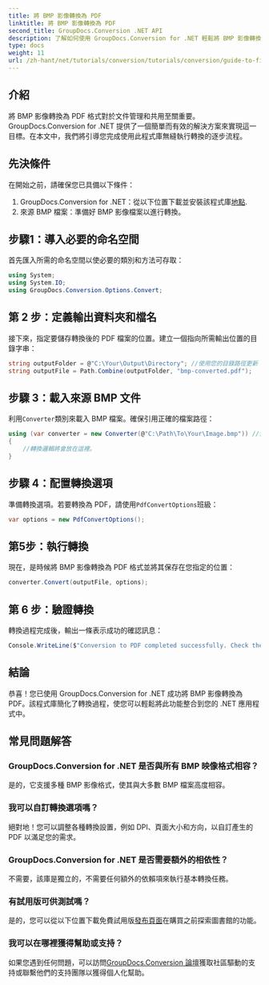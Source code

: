 ```yaml
---
title: 將 BMP 影像轉換為 PDF
linktitle: 將 BMP 影像轉換為 PDF
second_title: GroupDocs.Conversion .NET API
description: 了解如何使用 GroupDocs.Conversion for .NET 輕鬆將 BMP 影像轉換為 PDF 格式。這個全面的逐步教程涵蓋了先決條件、原始檔案處理和自訂選項。
type: docs
weight: 11
url: /zh-hant/net/tutorials/conversion/tutorials/conversion/guide-to-file-conversion-to-pdf/converting-bmp-to-pdf/
---
```

## 介紹

將 BMP 影像轉換為 PDF 格式對於文件管理和共用至關重要。 GroupDocs.Conversion for .NET 提供了一個簡單而有效的解決方案來實現這一目標。在本文中，我們將引導您完成使用此程式庫無縫執行轉換的逐步流程。

## 先決條件

在開始之前，請確保您已具備以下條件：

1.  GroupDocs.Conversion for .NET：從以下位置下載並安裝該程式庫[地點](https://releases.groupdocs.com/conversion/net/).
2. 來源 BMP 檔案：準備好 BMP 影像檔案以進行轉換。

## 步驟1：導入必要的命名空間

首先匯入所需的命名空間以使必要的類別和方法可存取：

```csharp
using System;
using System.IO;
using GroupDocs.Conversion.Options.Convert;
```

## 第 2 步：定義輸出資料夾和檔名

接下來，指定要儲存轉換後的 PDF 檔案的位置。建立一個指向所需輸出位置的目錄字串：

```csharp
string outputFolder = @"C:\Your\Output\Directory"; //使用您的目錄路徑更新
string outputFile = Path.Combine(outputFolder, "bmp-converted.pdf");
```

## 步驟 3：載入來源 BMP 文件

利用`Converter`類別來載入 BMP 檔案。確保引用正確的檔案路徑：

```csharp
using (var converter = new Converter(@"C:\Path\To\Your\Image.bmp")) //使用您的 BMP 檔案路徑更新
{
    //轉換邏輯將會放在這裡。
}
```

## 步驟 4：配置轉換選項

準備轉換選項。若要轉換為 PDF，請使用`PdfConvertOptions`班級：

```csharp
var options = new PdfConvertOptions();
```

## 第5步：執行轉換

現在，是時候將 BMP 影像轉換為 PDF 格式並將其保存在您指定的位置：

```csharp
converter.Convert(outputFile, options);
```

## 第 6 步：驗證轉換

轉換過程完成後，輸出一條表示成功的確認訊息：

```csharp
Console.WriteLine($"Conversion to PDF completed successfully. Check the output in: {outputFolder}");
```

## 結論

恭喜！您已使用 GroupDocs.Conversion for .NET 成功將 BMP 影像轉換為 PDF。該程式庫簡化了轉換過程，使您可以輕鬆將此功能整合到您的 .NET 應用程式中。

## 常見問題解答

### GroupDocs.Conversion for .NET 是否與所有 BMP 映像格式相容？

是的，它支援多種 BMP 影像格式，使其與大多數 BMP 檔案高度相容。

### 我可以自訂轉換選項嗎？

絕對地！您可以調整各種轉換設置，例如 DPI、頁面大小和方向，以自訂產生的 PDF 以滿足您的需求。

### GroupDocs.Conversion for .NET 是否需要額外的相依性？

不需要，該庫是獨立的，不需要任何額外的依賴項來執行基本轉換任務。

### 有試用版可供測試嗎？

是的，您可以從以下位置下載免費試用版[發布頁面](https://releases.groupdocs.com/)在購買之前探索圖書館的功能。

### 我可以在哪裡獲得幫助或支持？

如果您遇到任何問題，可以訪問[GroupDocs.Conversion 論壇](https://forum.groupdocs.com/c/conversion/11)獲取社區驅動的支持或聯繫他們的支持團隊以獲得個人化幫助。